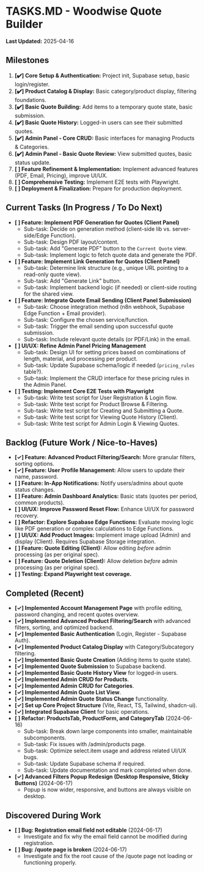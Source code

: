# TASKS.MD - Woodwise Quote Builder

**Last Updated:** 2025-04-16

## Milestones

1.  **[✔️] Core Setup & Authentication:** Project init, Supabase setup, basic login/register.
2.  **[✔️] Product Catalog & Display:** Basic category/product display, filtering foundations.
3.  **[✔️] Basic Quote Building:** Add items to a temporary quote state, basic submission.
4.  **[✔️] Basic Quote History:** Logged-in users can see their submitted quotes.
5.  **[✔️] Admin Panel - Core CRUD:** Basic interfaces for managing Products & Categories.
6.  **[✔️] Admin Panel - Basic Quote Review:** View submitted quotes, basic status update.
7.  **[ ] Feature Refinement & Implementation:** Implement advanced features (PDF, Email, Pricing), improve UI/UX.
8.  **[ ] Comprehensive Testing:** Implement E2E tests with Playwright.
9.  **[ ] Deployment & Finalization:** Prepare for production deployment.

## Current Tasks (In Progress / To Do Next)

* **[ ] Feature: Implement PDF Generation for Quotes (Client Panel)**
    * Sub-task: Decide on generation method (client-side lib vs. server-side/Edge Function).
    * Sub-task: Design PDF layout/content.
    * Sub-task: Add "Generate PDF" button to the `Current Quote` view.
    * Sub-task: Implement logic to fetch quote data and generate the PDF.
* **[ ] Feature: Implement Link Generation for Quotes (Client Panel)**
    * Sub-task: Determine link structure (e.g., unique URL pointing to a read-only quote view).
    * Sub-task: Add "Generate Link" button.
    * Sub-task: Implement backend logic (if needed) or client-side routing for the shared view.
* **[ ] Feature: Integrate Quote Email Sending (Client Panel Submission)**
    * Sub-task: Choose integration method (n8n webhook, Supabase Edge Function + Email provider).
    * Sub-task: Configure the chosen service/function.
    * Sub-task: Trigger the email sending upon successful quote submission.
    * Sub-task: Include relevant quote details (or PDF/Link) in the email.
* **[ ] UI/UX: Refine Admin Panel Pricing Management**
    * Sub-task: Design UI for setting prices based on combinations of length, material, and processing per product.
    * Sub-task: Update Supabase schema/logic if needed (`pricing_rules` table?).
    * Sub-task: Implement the CRUD interface for these pricing rules in the Admin Panel.
* **[ ] Testing: Implement Core E2E Tests with Playwright**
    * Sub-task: Write test script for User Registration & Login flow.
    * Sub-task: Write test script for Product Browse & Filtering.
    * Sub-task: Write test script for Creating and Submitting a Quote.
    * Sub-task: Write test script for Viewing Quote History (Client).
    * Sub-task: Write test script for Admin Login & Viewing Quotes.

## Backlog (Future Work / Nice-to-Haves)

* **[✓] Feature: Advanced Product Filtering/Search:** More granular filters, sorting options.
* **[✓] Feature: User Profile Management:** Allow users to update their name, password.
* **[ ] Feature: In-App Notifications:** Notify users/admins about quote status changes.
* **[ ] Feature: Admin Dashboard Analytics:** Basic stats (quotes per period, common products).
* **[ ] UI/UX: Improve Password Reset Flow:** Enhance UI/UX for password recovery.
* **[ ] Refactor: Explore Supabase Edge Functions:** Evaluate moving logic like PDF generation or complex calculations to Edge Functions.
* **[ ] UI/UX: Add Product Images:** Implement image upload (Admin) and display (Client). Requires Supabase Storage integration.
* **[ ] Feature: Quote Editing (Client):** Allow editing *before* admin processing (as per original spec).
* **[ ] Feature: Quote Deletion (Client):** Allow deletion *before* admin processing (as per original spec).
* **[ ] Testing: Expand Playwright test coverage.**

## Completed (Recent)

* **[✓] Implemented Account Management Page** with profile editing, password changing, and recent quotes overview.
* **[✓] Implemented Advanced Product Filtering/Search** with advanced filters, sorting, and optimized backend.
* **[✓] Implemented Basic Authentication** (Login, Register - Supabase Auth).
* **[✓] Implemented Product Catalog Display** with Category/Subcategory filtering.
* **[✓] Implemented Basic Quote Creation** (Adding items to quote state).
* **[✓] Implemented Quote Submission** to Supabase backend.
* **[✓] Implemented Basic Quote History View** for logged-in users.
* **[✓] Implemented Admin CRUD for Products**.
* **[✓] Implemented Admin CRUD for Categories**.
* **[✓] Implemented Admin Quote List View**.
* **[✓] Implemented Admin Quote Status Change** functionality.
* **[✓] Set up Core Project Structure** (Vite, React, TS, Tailwind, shadcn-ui).
* **[✓] Integrated Supabase Client** for basic operations.
* **[ ] Refactor: ProductsTab, ProductForm, and CategoryTab** (2024-06-16)
    * Sub-task: Break down large components into smaller, maintainable subcomponents.
    * Sub-task: Fix issues with /admin/products page.
    * Sub-task: Optimize select.item usage and address related UI/UX bugs.
    * Sub-task: Update Supabase schema if required.
    * Sub-task: Update documentation and mark completed when done.
* **[✓] Advanced Filters Popup Redesign (Desktop Responsive, Sticky Buttons)** (2024-06-17)
    * Popup is now wider, responsive, and buttons are always visible on desktop.

## Discovered During Work

* **[ ] Bug: Registration email field not editable** (2024-06-17)
    * Investigate and fix why the email field cannot be modified during registration.
* **[ ] Bug: /quote page is broken** (2024-06-17)
    * Investigate and fix the root cause of the /quote page not loading or functioning properly.